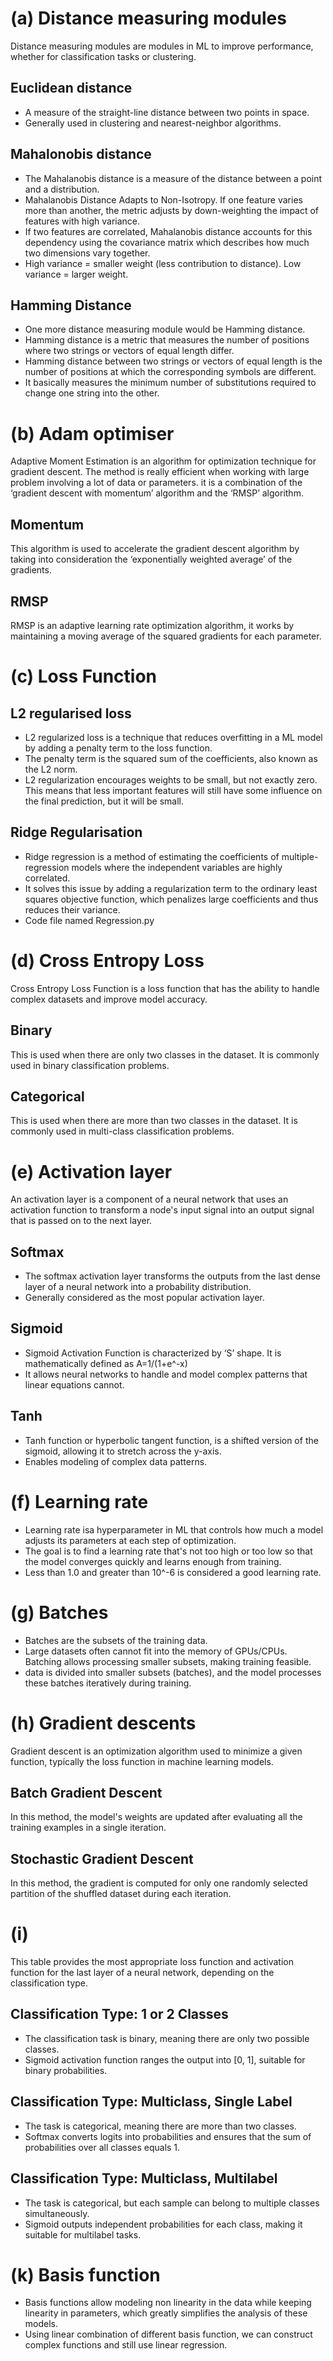 # (a) Distance measuring modules
Distance measuring modules are modules in ML to improve performance, whether for classification tasks or clustering.
## Euclidean distance
- A measure of the straight-line distance between two points in space.
- Generally used in clustering and nearest-neighbor algorithms.
## Mahalonobis distance 
- The Mahalanobis distance is a measure of the distance between a point and a distribution.
- Mahalanobis Distance Adapts to Non-Isotropy. If one feature varies more than another, the metric adjusts by down-weighting the impact of features with high variance.
- If two features are correlated, Mahalanobis distance accounts for this dependency using the covariance matrix which describes how much two dimensions vary together.
- High variance = smaller weight (less contribution to distance). Low variance = larger weight.
## Hamming Distance
- One more distance measuring module would be Hamming distance.
- Hamming distance is a metric that measures the number of positions where two strings or vectors of equal length differ.
- Hamming distance between two strings or vectors of equal length is the number of positions at which the corresponding symbols are different. 
- It basically measures the minimum number of substitutions required to change one string into the other.
# (b) Adam optimiser
Adaptive Moment Estimation is an algorithm for optimization technique for gradient descent. The method is really efficient when working with large problem involving a lot of data or parameters. it is a combination of the ‘gradient descent with momentum’ algorithm and the ‘RMSP’ algorithm.
## Momentum
This algorithm is used to accelerate the gradient descent algorithm by taking into consideration the ‘exponentially weighted average’ of the gradients.
## RMSP
RMSP is an adaptive learning rate optimization algorithm, it works by maintaining a moving average of the squared gradients for each parameter.
# (c) Loss Function
## L2 regularised loss
- L2 regularized loss is a technique that reduces overfitting in a ML model by adding a penalty term to the loss function. 
- The penalty term is the squared sum of the coefficients, also known as the L2 norm. 
- L2 regularization encourages weights to be small, but not exactly zero. This means that less important features will still have some influence on the final prediction, but it will be small.
## Ridge Regularisation
- Ridge regression is a method of estimating the coefficients of multiple-regression models where the independent variables are highly correlated.
- It solves this issue by adding a regularization term to the ordinary least squares objective function, which penalizes large coefficients and thus reduces their variance.
- Code file named Regression.py
# (d) Cross Entropy Loss
Cross Entropy Loss Function is a loss function that has the ability to handle complex datasets and improve model accuracy.
## Binary
This is used when there are only two classes in the dataset. It is commonly used in binary classification problems. 
## Categorical
This is used when there are more than two classes in the dataset. It is commonly used in multi-class classification problems.
# (e) Activation layer
An activation layer is a component of a neural network that uses an activation function to transform a node's input signal into an output signal that is passed on to the next layer.
## Softmax
- The softmax activation layer transforms the outputs from the last dense layer of a neural network into a probability distribution.
- Generally considered as the most popular activation layer.
## Sigmoid
- Sigmoid Activation Function is characterized by ‘S’ shape. It is mathematically defined as A=1/(1+e^-x)
- It allows neural networks to handle and model complex patterns that linear equations cannot.
## Tanh
- Tanh function or hyperbolic tangent function, is a shifted version of the sigmoid, allowing it to stretch across the y-axis.
-  Enables modeling of complex data patterns.
# (f) Learning rate 
- Learning rate isa hyperparameter in ML that controls how much a model adjusts its parameters at each step of optimization.
-  The goal is to find a learning rate that's not too high or too low so that the model converges quickly and learns enough from training.
- Less than 1.0 and greater than 10^-6 is considered a good learning rate.
# (g) Batches
- Batches are the subsets of the training data.
- Large datasets often cannot fit into the memory of GPUs/CPUs. Batching allows processing smaller subsets, making training feasible.
-  data is divided into smaller subsets (batches), and the model processes these batches iteratively during training.
# (h) Gradient descents
Gradient descent is an optimization algorithm used to minimize a given function, typically the loss function in machine learning models. 
## Batch Gradient Descent
In this method, the model's weights are updated after evaluating all the training examples in a single iteration.
## Stochastic Gradient Descent
In this method, the gradient is computed for only one randomly selected partition of the shuffled dataset during each iteration.
# (i)
This table provides the most appropriate loss function and activation function for the last layer of a neural network, depending on the classification type.
## Classification Type: 1 or 2 Classes
- The classification task is binary, meaning there are only two possible classes.
- Sigmoid activation function ranges the output into [0, 1], suitable for binary probabilities.
## Classification Type: Multiclass, Single Label
- The task is categorical, meaning there are more than two classes.
- Softmax converts logits into probabilities and ensures that the sum of probabilities over all classes equals 1.
## Classification Type: Multiclass, Multilabel
- The task is categorical, but each sample can belong to multiple classes simultaneously.
- Sigmoid outputs independent probabilities for each class, making it suitable for multilabel tasks.
# (k) Basis function
- Basis functions allow modeling non linearity in the data while keeping linearity in parameters, which greatly simplifies the analysis of these models.
- Using linear combination of different basis function, we can construct complex functions and still use linear regression.